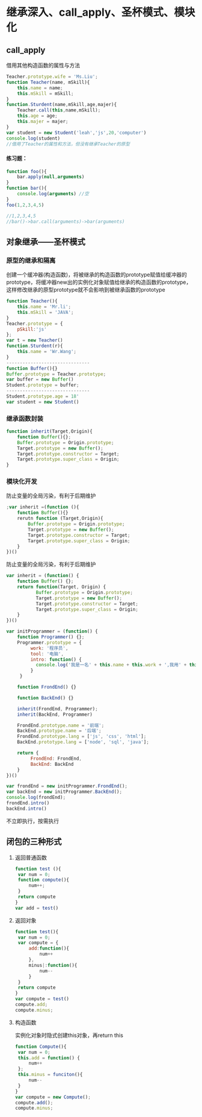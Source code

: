 # 继承深入、call_apply、圣杯模式、模块化

## call_apply

借用其他构造函数的属性与方法             

```js
Teacher.prototype.wife = 'Ms.Liu';
function Teacher(name, mSkill){
    this.name = name;
    this.mSkill = mSkill;
}
function.Sturdent(name,mSkill,age,majer){
    Teacher.call(this,name,mSkill);
    this.age = age;
    this.majer = majer;
}
var student = new Student('leah','js',20,'computer')
console.log(student)
//借用了Teacher的属性和方法，但没有继承Teacher的原型
```

#### 练习题：

```js
function foo(){
	bar.apply(null,arguments)
}
function bar(){
	console.log(arguments) //空
}
foo(1,2,3,4,5)

//1,2,3,4,5
//bar()->bar.call(arguments)->bar(arguments)
```



## 对象继承——圣杯模式     

### **原型的继承和隔离**      

创建一个缓冲器(构造函数)，将被继承的构造函数的prototype赋值给缓冲器的prototype，将缓冲器new出的实例化对象赋值给继承的构造函数的prototype，这样修改继承的原型prototype就不会影响到被继承函数的prototype                                                                                

```js
function Teacher(){
    this.name = 'Mr.li';
    this.mSkill = 'JAVA';
}
Teacher.prototype = {
    pSkill:'js'
};
var t = new Teacher()
function.Sturdent(r){
    this.name = 'Wr.Wang';
}
-------------------------------
function Buffer(){}
Buffer.prototype = Teacher.prototype;
var buffer = new Buffer()
Student.prototype = buffer;
-------------------------------
Student.prototype.age = 18'
var student = new Student()
```

### 继承函数封装

```js
function inherit(Target,Origin){
	function Buffer(){};
    Buffer.prototype = Origin.prototype;
    Target.prototype = new Buffer();
    Target.prototype.constructor = Target;
    Target.prototype.super_class = Origin;
}
```

### 模块化开发

防止变量的全局污染，有利于后期维护

```js
;var inherit =(function (){
	function Buffer(){}	
	rerutn function (Target,Origin){
        Buffer.prototype = Origin.prototype;
        Target.prototype = new Buffer();
        Target.prototype.constructor = Target;
        Target.prototype.super_class = Origin;
    }
})()
```

防止变量的全局污染，有利于后期维护

```js
var inherit = (function() {
    function Buffer() {};
    return function(Target, Origin) {
           Buffer.prototype = Origin.prototype;
           Target.prototype = new Buffer();
           Target.prototype.constructor = Target;
           Target.prototype.super_class = Origin;
    }
})()

var initProgrammer = (function() {
    function Programmer() {};
    Programmer.prototype = {
         work: '程序员',
         tool: '电脑',
         intro: function() {
           console.log('我是一名' + this.name + this.work + ',我用' + this.tool + '编写' + this.lang.toString());
         }
     }

    function FrondEnd() {}

    function BackEnd() {}

    inherit(FrondEnd, Programmer);
    inherit(BackEnd, Programmer)

    FrondEnd.prototype.name = '前端';
    BackEnd.prototype.name = '后端';
    FrondEnd.prototype.lang = ['js', 'css', 'html'];
    BackEnd.prototype.lang = ['node', 'sql', 'java'];

    return {
         FrondEnd: FrondEnd,
         BackEnd: BackEnd
    }
})()

var frondEnd = new initProgrammer.FrondEnd();
var backEnd = new initProgrammer.BackEnd();
console.log(frondEnd);
frondEnd.intro()
backEnd.intro()
```

不立即执行，按需执行

##  闭包的三种形式

1. 返回普通函数

   ```js
   function test (){
   	var num = 0;
	function compute(){
   		num++;
   	}
   	return compute
   }
   var add = test()
   ```
   
2. 返回对象

   ```js
   function test(){
   	var num = 0;
   	var compute = {
   		add:function(){
   			num++
   		},
   		minus|:function(){
   			num--
   		}
   	}
   	return compute
   }
   var compute = test()
   compute.add;
   compute.minus;
   ```

3. 构造函数

   实例化对象时隐式创建this对象，再return this

   ```js
   function Compute(){
   	var num = 0;
   	this.add = function() {
   		num++
   	};
   	this.minus = funciton(){
   		num--
   	}
   }
   var compute = new Compute();
   compute.add();
   compute.minus;
   ```

   